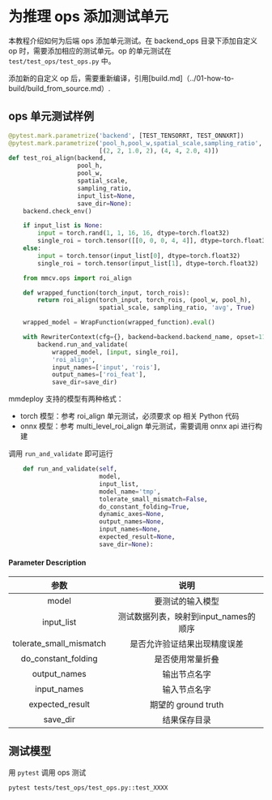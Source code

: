 # 为推理 ops 添加测试单元

本教程介绍如何为后端 ops 添加单元测试。在 backend_ops 目录下添加自定义 op 时，需要添加相应的测试单元。op 的单元测试在 `test/test_ops/test_ops.py` 中。

添加新的自定义 op 后，需要重新编译，引用\[build.md\]（../01-how-to-build/build_from_source.md）.

## ops 单元测试样例

```python
@pytest.mark.parametrize('backend', [TEST_TENSORRT, TEST_ONNXRT])        # 1.1 backend test class
@pytest.mark.parametrize('pool_h,pool_w,spatial_scale,sampling_ratio',   # 1.2 set parameters of op
                         [(2, 2, 1.0, 2), (4, 4, 2.0, 4)])               # [（# Examples of op test parameters）,...]
def test_roi_align(backend,
                   pool_h,                                               # set parameters of op
                   pool_w,
                   spatial_scale,
                   sampling_ratio,
                   input_list=None,
                   save_dir=None):
    backend.check_env()

    if input_list is None:
        input = torch.rand(1, 1, 16, 16, dtype=torch.float32)            # 1.3 op input data initialization
        single_roi = torch.tensor([[0, 0, 0, 4, 4]], dtype=torch.float32)
    else:
        input = torch.tensor(input_list[0], dtype=torch.float32)
        single_roi = torch.tensor(input_list[1], dtype=torch.float32)

    from mmcv.ops import roi_align

    def wrapped_function(torch_input, torch_rois):                       # 1.4 initialize op model to be tested
        return roi_align(torch_input, torch_rois, (pool_w, pool_h),
                         spatial_scale, sampling_ratio, 'avg', True)

    wrapped_model = WrapFunction(wrapped_function).eval()

    with RewriterContext(cfg={}, backend=backend.backend_name, opset=11): # 1.5 call the backend test class interface
        backend.run_and_validate(
            wrapped_model, [input, single_roi],
            'roi_align',
            input_names=['input', 'rois'],
            output_names=['roi_feat'],
            save_dir=save_dir)
```

mmdeploy 支持的模型有两种格式：

- torch 模型：参考 roi_align 单元测试，必须要求 op 相关 Python 代码
- onnx 模型：参考 multi_level_roi_align 单元测试，需要调用 onnx api 进行构建

调用 `run_and_validate` 即可运行

```python
    def run_and_validate(self,
                         model,
                         input_list,
                         model_name='tmp',
                         tolerate_small_mismatch=False,
                         do_constant_folding=True,
                         dynamic_axes=None,
                         output_names=None,
                         input_names=None,
                         expected_result=None,
                         save_dir=None):
```

#### Parameter Description

|          参数           |                 说明                  |
| :---------------------: | :-----------------------------------: |
|          model          |           要测试的输入模型            |
|       input_list        | 测试数据列表，映射到input_names的顺序 |
| tolerate_small_mismatch |     是否允许验证结果出现精度误差      |
|   do_constant_folding   |           是否使用常量折叠            |
|      output_names       |             输出节点名字              |
|       input_names       |             输入节点名字              |
|     expected_result     |          期望的 ground truth          |
|        save_dir         |             结果保存目录              |

## 测试模型

用 `pytest` 调用 ops 测试

```bash
pytest tests/test_ops/test_ops.py::test_XXXX
```
